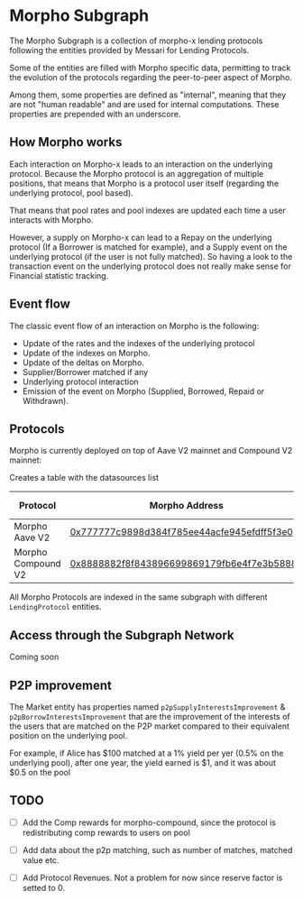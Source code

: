 # Morpho Subgraph

The Morpho Subgraph is a collection of morpho-x lending protocols following the entities provided by Messari for Lending Protocols.

Some of the entities are filled with Morpho specific data, permitting to track the evolution of the protocols regarding the peer-to-peer aspect of Morpho.

Among them, some properties are defined as "internal", meaning that they are not "human readable" and are used for internal computations. These properties are prepended with an underscore.


## How Morpho works

Each interaction on Morpho-x leads to an interaction on the underlying protocol. Because the Morpho protocol is an aggregation of multiple positions, that means that Morpho is a protocol user itself (regarding the underlying protocol, pool based).

That means that pool rates and pool indexes are updated each time a user interacts with Morpho.

However, a supply on Morpho-x can lead to a Repay on the underlying protocol (If a Borrower is matched for example), and a Supply event on the underlying protocol (if the user is not fully matched).
So having a look to the transaction event on the underlying protocol does not really make sense for Financial statistic tracking.

## Event flow

The classic event flow of an interaction on Morpho is the following:

- Update of the rates and the indexes of the underlying protocol
- Update of the indexes on Morpho.
- Update of the deltas on Morpho.
- Supplier/Borrower matched if any
- Underlying protocol interaction
- Emission of the event on Morpho (Supplied, Borrowed, Repaid or Withdrawn).

## Protocols
Morpho is currently deployed on top of Aave V2 mainnet and Compound V2 mainnet:

Creates a table with the datasources list

| Protocol       | Morpho Address                                                                                                         | Deployment block |
|----------------|------------------------------------------------------------------------------------------------------------------------| ---------------- |
| Morpho Aave V2 | [0x777777c9898d384f785ee44acfe945efdff5f3e0](https://etherscan.io/address/0x777777c9898d384f785ee44acfe945efdff5f3e0)  | 15383036 |
| Morpho Compound V2 | [0x8888882f8f843896699869179fb6e4f7e3b58888](https://etherscan.io/address/0x8888882f8f843896699869179fb6e4f7e3b58888)  | 14860866 |

All Morpho Protocols are indexed in the same subgraph with different `LendingProtocol` entities.

## Access through the Subgraph Network

Coming soon

## P2P improvement

The Market entity has properties named `p2pSupplyInterestsImprovement` & `p2pBorrowInterestsImprovement` that are the improvement of the interests of the users that are matched on the P2P market compared to their equivalent position on the underlying pool.

For example, if Alice has $100 matched at a 1% yield per yer (0.5% on the underlying pool), after one year, the yield earned is $1, and it was about $0.5 on the pool

## TODO
- [ ] Add the Comp rewards for morpho-compound, since the protocol is redistributing comp rewards to users on pool
- [ ] Add data about the p2p matching, such as number of matches, matched value etc.
- [ ] Add Protocol Revenues. Not a problem for now since reserve factor is setted to 0.

